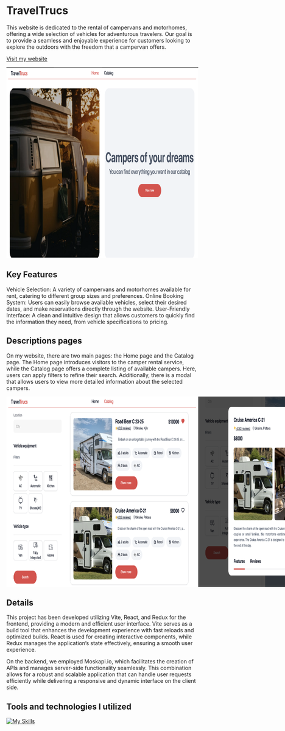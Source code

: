 # TravelTrucs

This website is dedicated to the rental of campervans and motorhomes, offering a wide selection of vehicles for adventurous travelers. Our goal is to provide a seamless and enjoyable experience for customers looking to explore the outdoors with the freedom that a campervan offers.

[Visit my website](https://test-lake-one-20.vercel.app)

<img src="./rentalCamper/src/assets/images/home.jpg" alt="home page" width="900" height="500">

## Key Features

Vehicle Selection: A variety of campervans and motorhomes available for rent, catering to different group sizes and preferences.
Online Booking System: Users can easily browse available vehicles, select their desired dates, and make reservations directly through the website.
User-Friendly Interface: A clean and intuitive design that allows customers to quickly find the information they need, from vehicle specifications to pricing.

## Descriptions pages

On my website, there are two main pages: the Home page and the Catalog page. The Home page introduces visitors to the camper rental service, while the Catalog page offers a complete listing of available campers. Here, users can apply filters to refine their search. Additionally, there is a modal that allows users to view more detailed information about the selected campers.

<div style="display: flex; justify-content: space-around;">
<img src="./rentalCamper/src/assets/images/catalog.jpg" alt="catalog page" width="900" height="500">
<img src="./rentalCamper/src/assets/images/modal-1.jpg" alt="catalog page modal" width="900" height="500">
<img src="./rentalCamper/src/assets/images/modal-2.jpg" alt="catalog page modal" width="900" height="500">
</div>

## Details 

This project has been developed utilizing Vite, React, and Redux for the frontend, providing a modern and efficient user interface. Vite serves as a build tool that enhances the development experience with fast reloads and optimized builds. React is used for creating interactive components, while Redux manages the application’s state effectively, ensuring a smooth user experience.

On the backend, we employed Moskapi.io, which facilitates the creation of APIs and manages server-side functionality seamlessly. This combination allows for a robust and scalable application that can handle user requests efficiently while delivering a responsive and dynamic interface on the client side.

## Tools and technologies I utilized

[![My Skills](https://skillicons.dev/icons?i=html,css,react,js,vite,vscode,git,github&theme=dark&perline=10)](https://skillicons.dev)

